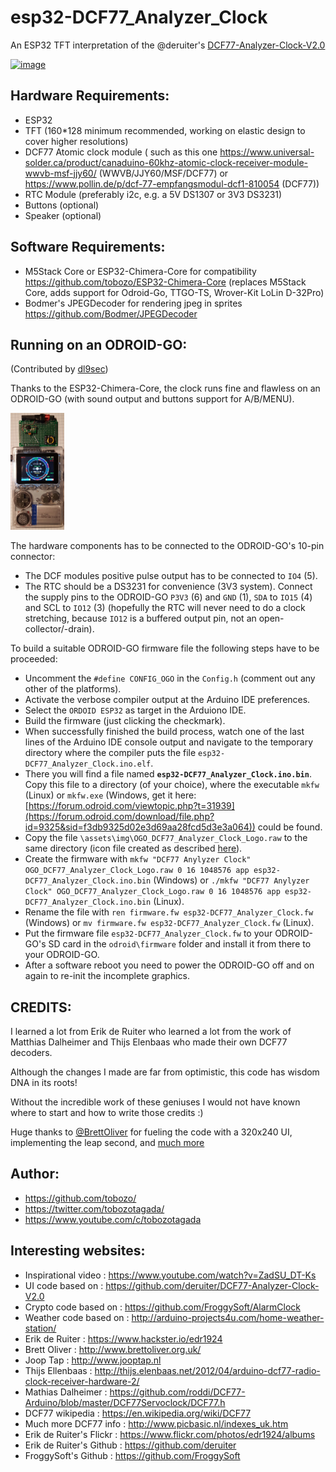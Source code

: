 # esp32-DCF77_Analyzer_Clock
An ESP32 TFT interpretation of the @deruiter's [DCF77-Analyzer-Clock-V2.0](https://github.com/deruiter/DCF77-Analyzer-Clock-V2.0)


[![image](https://raw.githubusercontent.com/tobozo/esp32-DCF77_Analyzer_Clock/master/assets/img/dcf77-demo.gif)](https://www.youtube.com/watch?v=TQnQEQfLkGE)



Hardware Requirements:
----------------------
  - ESP32
  - TFT (160*128 minimum recommended, working on elastic design to cover higher resolutions)
  - DCF77 Atomic clock module ( such as this one https://www.universal-solder.ca/product/canaduino-60khz-atomic-clock-receiver-module-wwvb-msf-jjy60/ (WWVB/JJY60/MSF/DCF77) or https://www.pollin.de/p/dcf-77-empfangsmodul-dcf1-810054 (DCF77))
  - RTC Module (preferably i2c, e.g. a 5V DS1307 or 3V3 DS3231)
  - Buttons (optional)
  - Speaker (optional)

Software Requirements:
----------------------
  - M5Stack Core or ESP32-Chimera-Core for compatibility https://github.com/tobozo/ESP32-Chimera-Core (replaces M5Stack Core, adds support for Odroid-Go, TTGO-TS, Wrover-Kit LoLin D-32Pro)
  - Bodmer's JPEGDecoder for rendering jpeg in sprites https://github.com/Bodmer/JPEGDecoder

Running on an ODROID-GO:
------------------------

  (Contributed by [dl9sec](https://github.com/dl9sec))

  Thanks to the ESP32-Chimera-Core, the clock runs fine and flawless on an ODROID-GO (with sound output and buttons support for A/B/MENU).
  
  <img src="https://raw.githubusercontent.com/dl9sec/esp32-DCF77_Analyzer_Clock/odroid-go/assets/img/OGO_esp32-DCF77_Analyzer_Clock.jpg" alt="ODROID-GO esp32-DCF77 Analyzer Clock" width="17%" height="17%">
  
  The hardware components has to be connected to the ODROID-GO's 10-pin connector:
  
  - The DCF modules positive pulse output has to be connected to `IO4` (5).
  - The RTC should be a DS3231 for convenience (3V3 system). Connect the supply pins to the ODROID-GO `P3V3` (6) and `GND` (1), `SDA` to `IO15` (4) and SCL to `IO12` (3) (hopefully the RTC will never need to do a clock stretching, because `IO12` is a buffered output pin, not an open-collector/-drain).
  
  To build a suitable ODROID-GO firmware file the following steps have to be proceeded:

  - Uncomment the `#define CONFIG_OGO` in the `Config.h` (comment out any other of the platforms).
  - Activate the verbose compiler output at the Arduino IDE preferences.
  - Select the `ORDOID ESP32` as target in the Arduiono IDE.
  - Build the firmware (just clicking the checkmark).
  - When successfully finished the build process, watch one of the last lines of the Arduino IDE console output and navigate to the temporary directory where the compiler puts the file `esp32-DCF77_Analyzer_Clock.ino.elf`.
  - There you will find a file named **`esp32-DCF77_Analyzer_Clock.ino.bin`**. Copy this file to a directory (of your choice), where the executable `mkfw` (Linux) or `mkfw.exe` (Windows, get it here: [https://forum.odroid.com/viewtopic.php?t=31939](https://forum.odroid.com/download/file.php?id=9325&sid=f3db9325d02e3d69aa28fcd5d3e3a064)) could be found.
  - Copy the file `\assets\img\OGO_DCF77_Analyzer_Clock_Logo.raw` to the same directory (icon file created as described [here](https://wiki.odroid.com/odroid_go/arduino_app#make_tile_image_with_ffmpeg)).
  - Create the firmware with `mkfw "DCF77 Anylyzer Clock" OGO_DCF77_Analyzer_Clock_Logo.raw 0 16 1048576 app esp32-DCF77_Analyzer_Clock.ino.bin` (Windows) or `./mkfw "DCF77 Anylyzer Clock" OGO_DCF77_Analyzer_Clock_Logo.raw 0 16 1048576 app esp32-DCF77_Analyzer_Clock.ino.bin` (Linux).
  - Rename the file with `ren firmware.fw esp32-DCF77_Analyzer_Clock.fw` (Windows) or `mv firmware.fw esp32-DCF77_Analyzer_Clock.fw` (Linux).
  - Put the firmware file `esp32-DCF77_Analyzer_Clock.fw` to your ODROID-GO's SD card in the `odroid\firmware` folder and install it from there to your ODROID-GO.
  - After a software reboot you need to power the ODROID-GO off and on again to re-init the incomplete graphics.

CREDITS:
--------
  I learned a lot from Erik de Ruiter who learned a lot from the work of Matthias Dalheimer and Thijs Elenbaas
  who made their own DCF77 decoders.

  Although the changes I made are far from optimistic, this code has wisdom DNA in its roots!

  Without the incredible work of these geniuses I would not have known where to start and how to write those credits :)

  Huge thanks to [@BrettOliver](https://github.com/brettoliver) for fueling the code with a 320x240 UI, implementing the leap second, and [much more](http://www.brettoliver.org.uk/DCF77_Signal_Generator_Analyzer/DCF77_Signal_Generator.htm#leapsecond)

Author:
-------
  - https://github.com/tobozo/
  - https://twitter.com/tobozotagada/
  - https://www.youtube.com/c/tobozotagada


Interesting websites:
---------------------
  - Inspirational video     : https://www.youtube.com/watch?v=ZadSU_DT-Ks
  - UI code based on        : https://github.com/deruiter/DCF77-Analyzer-Clock-V2.0
  - Crypto code based on    : https://github.com/FroggySoft/AlarmClock
  - Weather code based on   : http://arduino-projects4u.com/home-weather-station/
  - Erik de Ruiter          : https://www.hackster.io/edr1924
  - Brett Oliver            : http://www.brettoliver.org.uk/
  - Joop Tap                : http://www.jooptap.nl
  - Thijs Ellenbaas         : http://thijs.elenbaas.net/2012/04/arduino-dcf77-radio-clock-receiver-hardware-2/
  - Mathias Dalheimer       : https://github.com/roddi/DCF77-Arduino/blob/master/DCF77Servoclock/DCF77.h
  - DCF77 wikipedia         : https://en.wikipedia.org/wiki/DCF77
  - Much more DCF77 info    : http://www.picbasic.nl/indexes_uk.htm
  - Erik de Ruiter's Flickr : https://www.flickr.com/photos/edr1924/albums
  - Erik de Ruiter's Github : https://github.com/deruiter
  - FroggySoft's Github     : https://github.com/FroggySoft

